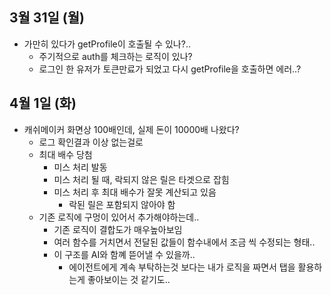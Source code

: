 
## 3월 31일 (월)

- 가만히 있다가 getProfile이 호출될 수 있나?..
	- 주기적으로 auth를 체크하는 로직이 있나?
	- 로그인 한 유저가 토큰만료가 되었고 다시 getProfile을 호출하면 에러..?


## 4월 1일 (화)

- 캐쉬메이커 화면상 100배인데, 실제 돈이 10000배 나왔다?
	- 로그 확인결과 이상 없는걸로
	- 최대 배수 당첨
		- 미스 처리 발동
		- 미스 처리 될 때, 락되지 않은 릴은 타겟으로 잡힘
		- 미스 처리 후 최대 배수가 잘못 계산되고 있음
			- 락된 릴은 포함되지 않아야 함
	- 기존 로직에 구멍이 있어서 추가해야하는데..
		- 기존 로직이 결합도가 매우높아보임
		- 여러 함수를 거치면서 전달된 값들이 함수내에서 조금 씩 수정되는 형태..
		- 이 구조를 AI와 함꼐 뜯어낼 수 있을까..
			- 에이전트에게 계속 부탁하는것 보다는 내가 로직을 짜면서 탭을 활용하는게 좋아보이는 것 같기도..